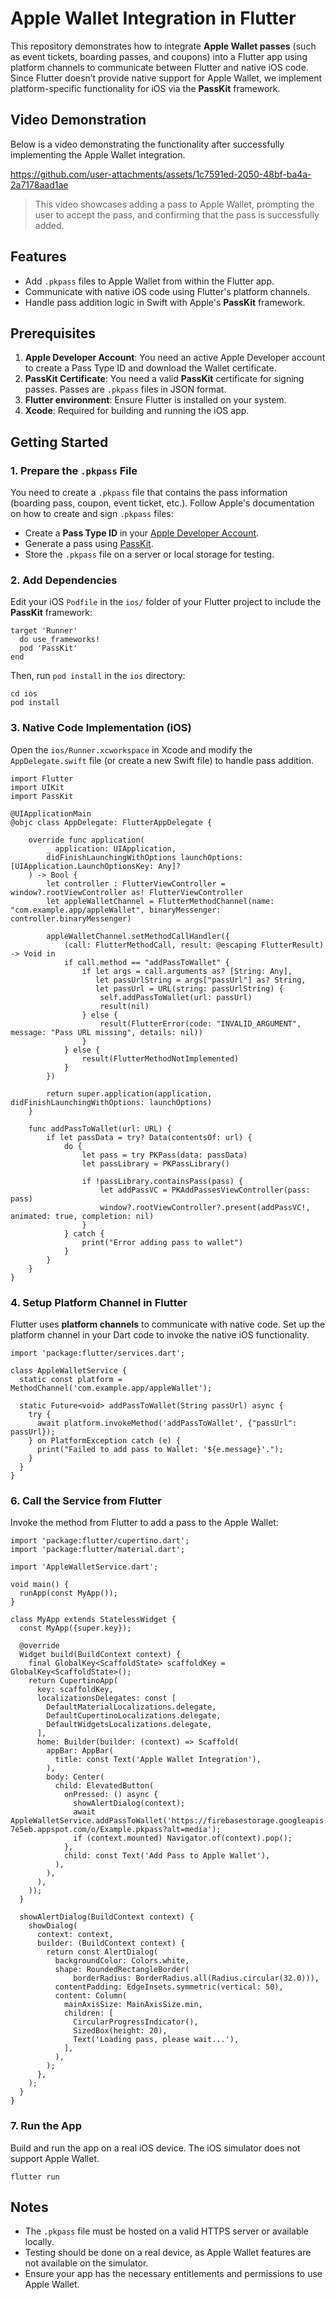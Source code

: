 # Apple Wallet Integration in Flutter

This repository demonstrates how to integrate **Apple Wallet passes** (such as event tickets, boarding passes, and coupons) into a Flutter app using platform channels to communicate between Flutter and native iOS code. Since Flutter doesn’t provide native support for Apple Wallet, we implement platform-specific functionality for iOS via the **PassKit** framework.

## Video Demonstration

Below is a video demonstrating the functionality after successfully implementing the Apple Wallet integration.

https://github.com/user-attachments/assets/1c7591ed-2050-48bf-ba4a-2a7178aad1ae

> This video showcases adding a pass to Apple Wallet, prompting the user to accept the pass, and confirming that the pass is successfully added.

## Features

- Add `.pkpass` files to Apple Wallet from within the Flutter app.
- Communicate with native iOS code using Flutter's platform channels.
- Handle pass addition logic in Swift with Apple's **PassKit** framework.

## Prerequisites

1. **Apple Developer Account**: You need an active Apple Developer account to create a Pass Type ID and download the Wallet certificate.
2. **PassKit Certificate**: You need a valid **PassKit** certificate for signing passes. Passes are `.pkpass` files in JSON format.
3. **Flutter environment**: Ensure Flutter is installed on your system.
4. **Xcode**: Required for building and running the iOS app.

## Getting Started

### 1. Prepare the `.pkpass` File

You need to create a `.pkpass` file that contains the pass information (boarding pass, coupon, event ticket, etc.). Follow Apple's documentation on how to create and sign `.pkpass` files:

- Create a **Pass Type ID** in your [Apple Developer Account](https://developer.apple.com/account/).
- Generate a pass using [PassKit](https://developer.apple.com/documentation/walletpasses).
- Store the `.pkpass` file on a server or local storage for testing.

### 2. Add Dependencies

Edit your iOS `Podfile` in the `ios/` folder of your Flutter project to include the **PassKit** framework:
``` 
target 'Runner' 
  do use_frameworks! 
  pod 'PassKit' 
end
```
Then, run `pod install` in the `ios` directory:
```
cd ios 
pod install
```

### 3. Native Code Implementation (iOS)
Open the `ios/Runner.xcworkspace` in Xcode and modify the `AppDelegate.swift` file (or create a new Swift file) to handle pass addition.
```
import Flutter
import UIKit
import PassKit

@UIApplicationMain
@objc class AppDelegate: FlutterAppDelegate {
    
    override func application(
        _ application: UIApplication,
        didFinishLaunchingWithOptions launchOptions: [UIApplication.LaunchOptionsKey: Any]?
    ) -> Bool {
        let controller : FlutterViewController = window?.rootViewController as! FlutterViewController
        let appleWalletChannel = FlutterMethodChannel(name: "com.example.app/appleWallet", binaryMessenger: controller.binaryMessenger)
        
        appleWalletChannel.setMethodCallHandler({
            (call: FlutterMethodCall, result: @escaping FlutterResult) -> Void in
            if call.method == "addPassToWallet" {
                if let args = call.arguments as? [String: Any],
                   let passUrlString = args["passUrl"] as? String,
                   let passUrl = URL(string: passUrlString) {
                    self.addPassToWallet(url: passUrl)
                    result(nil)
                } else {
                    result(FlutterError(code: "INVALID_ARGUMENT", message: "Pass URL missing", details: nil))
                }
            } else {
                result(FlutterMethodNotImplemented)
            }
        })
        
        return super.application(application, didFinishLaunchingWithOptions: launchOptions)
    }

    func addPassToWallet(url: URL) {
        if let passData = try? Data(contentsOf: url) {
            do {
                let pass = try PKPass(data: passData)
                let passLibrary = PKPassLibrary()

                if !passLibrary.containsPass(pass) {
                    let addPassVC = PKAddPassesViewController(pass: pass)
                    window?.rootViewController?.present(addPassVC!, animated: true, completion: nil)
                }
            } catch {
                print("Error adding pass to wallet")
            }
        }
    }
}
```
### 4. Setup Platform Channel in Flutter

Flutter uses **platform channels** to communicate with native code. Set up the platform channel in your Dart code to invoke the native iOS functionality.
```
import 'package:flutter/services.dart';

class AppleWalletService {
  static const platform = MethodChannel('com.example.app/appleWallet');

  static Future<void> addPassToWallet(String passUrl) async {
    try {
      await platform.invokeMethod('addPassToWallet', {"passUrl": passUrl});
    } on PlatformException catch (e) {
      print("Failed to add pass to Wallet: '${e.message}'.");
    }
  }
}
```
### 6. Call the Service from Flutter

Invoke the method from Flutter to add a pass to the Apple Wallet:
```
import 'package:flutter/cupertino.dart';  
import 'package:flutter/material.dart';  
  
import 'AppleWalletService.dart';  
  
void main() {  
  runApp(const MyApp());  
}  
  
class MyApp extends StatelessWidget {  
  const MyApp({super.key});  
  
  @override  
  Widget build(BuildContext context) {  
    final GlobalKey<ScaffoldState> scaffoldKey = GlobalKey<ScaffoldState>();  
    return CupertinoApp(  
      key: scaffoldKey,  
      localizationsDelegates: const [  
        DefaultMaterialLocalizations.delegate,  
        DefaultCupertinoLocalizations.delegate,  
        DefaultWidgetsLocalizations.delegate,  
      ],  
      home: Builder(builder: (context) => Scaffold(  
        appBar: AppBar(  
          title: const Text('Apple Wallet Integration'),  
        ),  
        body: Center(  
          child: ElevatedButton(  
            onPressed: () async {  
              showAlertDialog(context);  
              await AppleWalletService.addPassToWallet('https://firebasestorage.googleapis.com/v0/b/flutterapp-7e5eb.appspot.com/o/Example.pkpass?alt=media');  
              if (context.mounted) Navigator.of(context).pop();  
            },  
            child: const Text('Add Pass to Apple Wallet'),  
          ),  
        ),  
      ),  
    ));  
  }  
  
  showAlertDialog(BuildContext context) {  
    showDialog(  
      context: context,  
      builder: (BuildContext context) {  
        return const AlertDialog(  
          backgroundColor: Colors.white,  
          shape: RoundedRectangleBorder(  
              borderRadius: BorderRadius.all(Radius.circular(32.0))),  
          contentPadding: EdgeInsets.symmetric(vertical: 50),  
          content: Column(  
            mainAxisSize: MainAxisSize.min,  
            children: [  
              CircularProgressIndicator(),  
              SizedBox(height: 20),  
              Text('Loading pass, please wait...'),  
            ],  
          ),  
        );  
      },  
    );  
  }  
}
```
### 7. Run the App

Build and run the app on a real iOS device. The iOS simulator does not support Apple Wallet.
```
flutter run
```



## Notes

-   The `.pkpass` file must be hosted on a valid HTTPS server or available locally.
-   Testing should be done on a real device, as Apple Wallet features are not available on the simulator.
-   Ensure your app has the necessary entitlements and permissions to use Apple Wallet.
